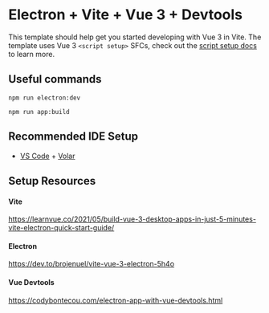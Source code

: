 # Electron + Vite + Vue 3 + Devtools

This template should help get you started developing with Vue 3 in Vite. The template uses Vue 3 `<script setup>` SFCs, check out the [script setup docs](https://v3.vuejs.org/api/sfc-script-setup.html#sfc-script-setup) to learn more.

## Useful commands

`npm run electron:dev`

`npm run app:build`

## Recommended IDE Setup

- [VS Code](https://code.visualstudio.com/) + [Volar](https://marketplace.visualstudio.com/items?itemName=Vue.volar)

## Setup Resources

#### Vite
https://learnvue.co/2021/05/build-vue-3-desktop-apps-in-just-5-minutes-vite-electron-quick-start-guide/
#### Electron
https://dev.to/brojenuel/vite-vue-3-electron-5h4o
#### Vue Devtools
https://codybontecou.com/electron-app-with-vue-devtools.html